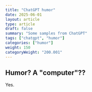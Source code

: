 ```yaml
---
title: "ChatGPT humor"
date: 2025-06-01
layout: article
type: article
draft: false
summary: "Some samples from ChatGPT"
tags: ["chatgpt", "humor"]
categories: ["humor"]
weight: 150
categoryWeight: "200.001"
---
```

## Humor? A "computer"??

Yes.
